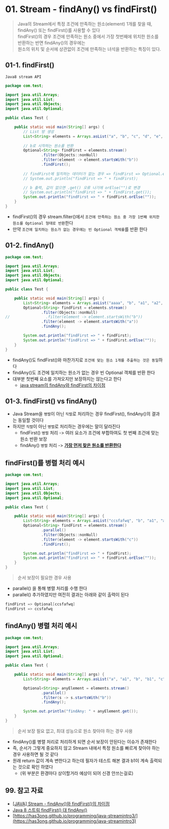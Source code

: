 # 01. Stream - findAny() vs findFirst()

> Java의 Stream에서 특정 조건에 만족하는 원소(element) 1개를 찾을 때, findAny() 또는 findFirst()를 사용할 수 있다  
> findFirst()의 경우 조건에 만족하는 원소 중에서 가장 첫번째에 위치한 원소를 반환하는 반면 findAny()의 경우에는  
> 원소의 위치 및 순서에 상관없이 조건에 만족하는 녀석을 반환하는 특징이 있다.

## 01-1. findFirst()

`Java8 stream API`

```java
package com.test;

import java.util.Arrays;
import java.util.List;
import java.util.Objects;
import java.util.Optional;

public class Test {

    public static void main(String[] args) {
        // List 방 생성
        List<String> elements = Arrays.asList("a", "b", "c", "d", "e", "b1", "c1");
        
        // b로 시작하는 원소를 반환
        Optional<String> findFirst = elements.stream()
                .filter(Objects::nonNull)
                .filter(element -> element.startsWith("b"))
                .findFirst();
        
        // findFirst에 일치하는 데이터가 없는 경우 => findFirst => Optional.empty
        // System.out.println("findFirst => " + findFirst);

        // b 출력, 값이 없으면 .get() 오류 나기에 orElse("")로 변경
        // System.out.println("findFirst => " + findFirst.get());
        System.out.println("findFirst => " + findFirst.orElse(""));
    }
}
```

- findFirst()의 경우 stream.filter()에서 `조건에 만족하는 원소 중 가장 1번째 위치한 원소를 Optional 형태로 반환`한다
- 만약 `조건에 일치하는 원소가 없는 경우에는 빈 Optional 객체를`를 반환 한다

## 01-2. findAny()

```java
package com.test;

import java.util.Arrays;
import java.util.List;
import java.util.Objects;
import java.util.Optional;

public class Test {

    public static void main(String[] args) {
        List<String> elements = Arrays.asList("aaaa", "b", "a1", "a2", "a4", "b1", "c1", "a5");
        Optional<String> findFirst = elements.stream()
                .filter(Objects::nonNull)
//                .filter(element -> element.startsWith("b"))
                .filter(element -> element.startsWith("a"))
                .findAny();

        System.out.println("findFirst => " + findFirst);
        System.out.println("findFirst => " + findFirst.orElse(""));
    }
}
```

- findAny()도 findFirst()와 마찬가지로 `조건에 맞는 원소 1개를 추출하는 것은 동일`하다
- findAny()도 조건에 일치하는 원소가 없는 경우 빈 Optional 객체를 반환 한다
- 대부분 첫번째 요소를 가져오지만 보장하지는 않는다고 한다
  - [java stream의 findAny와 findFirst의 차이점](https://rudaks.tistory.com/entry/java-stream%EC%9D%98-findAny%EC%99%80-findFirst%EC%9D%98-%EC%B0%A8%EC%9D%B4%EC%A0%90)

## 01-3. findFirst() vs findAny()

- Java Stream을 `병렬`이 아닌 `직렬`로 처리하는 경우 findFirst(), findAny()의 결과는 동일할 것이다
- 하지만 `직렬`이 아닌 `병렬`로 처리하는 경우에는 말이 달라진다
  - findFirst() `병렬` 처리 -> 여러 요소가 조건에 부합하여도 첫 번째 조건에 맞는 원소 반환 보장
  - findAny() `병렬` 처리 -> <u>**가장 먼저 찾은 원소를 반환한다**</u>

## findFirst()를 병렬 처리 예시

```java
package com.test;

import java.util.Arrays;
import java.util.List;
import java.util.Objects;
import java.util.Optional;

public class Test {

    public static void main(String[] args) {
        List<String> elements = Arrays.asList("ccsfafwq", "b", "a1", "a2", "a4", "b1", "c1", "a5");
        Optional<String> findFirst = elements.stream()
                .parallel()
                .filter(Objects::nonNull)
                .filter(element -> element.startsWith("c"))
                .findFirst();

        System.out.println("findFirst => " + findFirst);
        System.out.println("findFirst => " + findFirst.orElse(""));
    }
}
```

> 순서 보장이 필요한 경우 사용

- parallel() 을 통해 병렬 처리를 수행 한다
- parallel() 추가하였지만 여전히 결과는 아래와 같이 출력이 된다

```java
findFirst => Optional[ccsfafwq]
findFirst => ccsfafwq
```

## findAny() 병렬 처리 예시

```java
package com.test;

import java.util.Arrays;
import java.util.List;
import java.util.Optional;

public class Test {

    public static void main(String[] args) {
        List<String> elements = Arrays.asList("a", "a1", "b", "b1", "c", "c1");

        Optional<String> anyElement = elements.stream()
                .parallel()
                .filter(s -> s.startsWith("b"))
                .findAny();

        System.out.println("findAny: " + anyElement.get());
    }
}
```

> 순서 보장 필요 없고, 최대 성능으로 원소 찾아야 하는 경우 사용

- findAny()를 병렬 처리로 처리하게 되면 순서 보장이 안된다는 이슈가 존재한다
- 즉, 순서가 그렇게 중요하지 않고 Stream 내에서 특정 원소를 빠르게 찾아야 하는 경우 사용하면 될 것 같다
- 원래 return 값이 계속 변한다고 하는데 필자가 테스트 해본 결과 b1이 계속 출력되는 것으로 확인 하였다
  - (위 부분은 환경마다 상이할거라 예상이 되어 신경 안쓰는걸로)

## 99. 참고 자료

- [[JAVA] Stream - findAny()와 findFirst()의 차이점](https://devjjsjjj.tistory.com/entry/Java-Stream-findAny%EC%99%80-findFirst%EC%9D%98-%EC%B0%A8%EC%9D%B4%EC%A0%90)
- [Java 8 스트림 findFirst() 대 findAny()](https://www.baeldung.com/java-stream-findfirst-vs-findany)
- [https://has3ong.github.io/programming/java-streamintro3/](https://has3ong.github.io/programming/java-streamintro3)